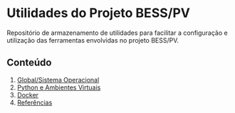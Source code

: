 # Utilidades do Projeto BESS/PV

Repositório de armazenamento de utilidades para facilitar a configuração e utilização das ferramentas envolvidas no projeto BESS/PV.

## Conteúdo

  1. [Global/Sistema Operacional](conteudo/global.md)
  2. [Python e Ambientes Virtuais](conteudo/python.md)
  3. [Docker](conteudo/docker.md)
  4. [Referências](conteudo/refs.md)
